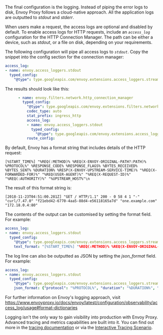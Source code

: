 The final configuration is the logging. Instead of piping the error logs to disk, Envoy Proxy follows a cloud-native approach. All the application logs are outputted to _stdout_ and _stderr_.

When users make a request, the access logs are optional and disabled by default. To enable access logs for HTTP requests, include an *`access_log`* configuration for the HTTP Connection Manager. The path can be either a device, such as *stdout*, or a file on disk, depending on your requirements.

The following configuration will pipe all access logs to *`stdout`*. Copy the snippet into the config section for the connection manager:

```yaml
access_log:
- name: envoy.access_loggers.stdout
  typed_config:
    "@type": type.googleapis.com/envoy.extensions.access_loggers.stream.v3.StdoutAccessLog
```

The results should look like this:

```yaml
      - name: envoy.filters.network.http_connection_manager
        typed_config:
          "@type": type.googleapis.com/envoy.extensions.filters.network.http_connection_manager.v3.HttpConnectionManager
          codec_type: auto
          stat_prefix: ingress_http
          access_log:
          - name: envoy.access_loggers.stdout
            typed_config:
              "@type": type.googleapis.com/envoy.extensions.access_loggers.stream.v3.StdoutAccessLog
          route_config:
```

By default, Envoy has a format string that includes details of the HTTP request:

`[%START_TIME%] "%REQ(:METHOD)% %REQ(X-ENVOY-ORIGINAL-PATH?:PATH)% %PROTOCOL%"
%RESPONSE_CODE% %RESPONSE_FLAGS% %BYTES_RECEIVED% %BYTES_SENT% %DURATION%
%RESP(X-ENVOY-UPSTREAM-SERVICE-TIME)% "%REQ(X-FORWARDED-FOR)%" "%REQ(USER-AGENT)%"
"%REQ(X-REQUEST-ID)%" "%REQ(:AUTHORITY)%" "%UPSTREAM_HOST%"\n`

The result of this format string is:

`[2018-11-23T04:51:00.281Z] "GET / HTTP/1.1" 200 - 0 58 4 1 "-" "curl/7.47.0" "f21ebd42-6770-4aa5-88d4-e56118165a7d" "one.example.com" "172.18.0.4:80"`

The contents of the output can be customised by setting the format field. For example:

```yaml
access_log:
- name: envoy.access_loggers.stdout
  typed_config:
    "@type": type.googleapis.com/envoy.extensions.access_loggers.stream.v3.StdoutAccessLog
    text_format: "[%START_TIME%] "%REQ(:METHOD)% %REQ(X-ENVOY-ORIGINAL-PATH?:PATH)% %PROTOCOL%" %RESPONSE_CODE% %RESP(X-ENVOY-UPSTREAM-SERVICE-TIME)% "%REQ(X-REQUEST-ID)%" "%REQ(:AUTHORITY)%" "%UPSTREAM_HOST%"\n"
```

The log line can also be outputted as JSON by setting the *json_format* field. For example:
```yaml
access_log:
- name: envoy.access_loggers.stdout
  typed_config:
    "@type": type.googleapis.com/envoy.extensions.access_loggers.stream.v3.StdoutAccessLog
    json_format: {"protocol": "%PROTOCOL%", "duration": "%DURATION%", "request_method": "%REQ(:METHOD)%"}
```

For further information on Envoy's logging approach, visit https://www.envoyproxy.io/docs/envoy/latest/configuration/observability/access_log/usage#format-dictionaries

Logging isn't the only way to gain visibility into production with Envoy Proxy. Advanced tracing and metrics capabilities are built into it. You can find out more in the [tracing documentation](https://www.envoyproxy.io/docs/envoy/latest/intro/arch_overview/observability/tracing) or via the [Interactive Tracing Scenario](https://killercoda.com/envoyproxy-scenarios/scenario/implementing-metrics-tracing).